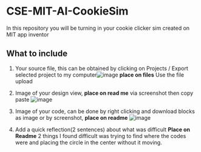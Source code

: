 # CSE-MIT-AI-CookieSim

In this repository you will be turning in your cookie clicker sim created on MIT app inventor

## What to include

1. Your source file, this can be obtained by clicking on Projects / Export selected project to my computer![image](https://github.com/user-attachments/assets/f99cff16-16e3-4e1e-afc7-9da69f0e47f4) __place on files__ Use the file upload
2. Image of your design view, __place on read me__ via screenshot then copy paste
   ![image](https://github.com/user-attachments/assets/08d63c7e-2306-47ca-9c82-a1bef6d59d37)

4. Image of your code, can be done by right clicking and download blocks as image or by screenshot, __place on readme__
   ![image](https://github.com/user-attachments/assets/022cab32-c0fc-413d-ac69-99fadb059ed5)

6. Add a quick reflection(2 sentences) about what was difficult __Place on Readme__
   2 things I found difficult was trying to find where the codes were and placing the circle in the center without it moving.


